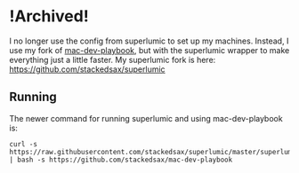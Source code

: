 # !Archived!
I no longer use the config from superlumic to set up my machines.  Instead, I use my fork of [mac-dev-playbook](https://github.com/stackedsax/mac-dev-playbook), but with the superlumic wrapper to make everything just a little faster.  My superlumic fork is here: https://github.com/stackedsax/superlumic

## Running 
The newer command for running superlumic and using mac-dev-playbook is:

```
curl -s https://raw.githubusercontent.com/stackedsax/superlumic/master/superlumic | bash -s https://github.com/stackedsax/mac-dev-playbook
```
